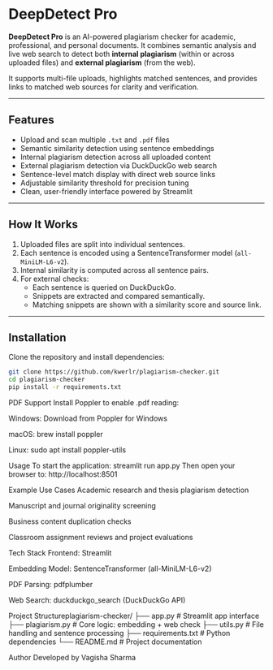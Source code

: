 # DeepDetect Pro

**DeepDetect Pro** is an AI-powered plagiarism checker for academic, professional, and personal documents. It combines semantic analysis and live web search to detect both **internal plagiarism** (within or across uploaded files) and **external plagiarism** (from the web).

It supports multi-file uploads, highlights matched sentences, and provides links to matched web sources for clarity and verification.

---

## Features

- Upload and scan multiple `.txt` and `.pdf` files
- Semantic similarity detection using sentence embeddings
- Internal plagiarism detection across all uploaded content
- External plagiarism detection via DuckDuckGo web search
- Sentence-level match display with direct web source links
- Adjustable similarity threshold for precision tuning
- Clean, user-friendly interface powered by Streamlit

---

## How It Works

1. Uploaded files are split into individual sentences.
2. Each sentence is encoded using a SentenceTransformer model (`all-MiniLM-L6-v2`).
3. Internal similarity is computed across all sentence pairs.
4. For external checks:
   - Each sentence is queried on DuckDuckGo.
   - Snippets are extracted and compared semantically.
   - Matching snippets are shown with a similarity score and source link.

---

## Installation

Clone the repository and install dependencies:

```bash
git clone https://github.com/kwerlr/plagiarism-checker.git
cd plagiarism-checker
pip install -r requirements.txt
```

PDF Support
Install Poppler to enable .pdf reading:

Windows: Download from Poppler for Windows

macOS: brew install poppler

Linux: sudo apt install poppler-utils

Usage
To start the application:
streamlit run app.py
Then open your browser to: http://localhost:8501

Example Use Cases
Academic research and thesis plagiarism detection

Manuscript and journal originality screening

Business content duplication checks

Classroom assignment reviews and project evaluations

Tech Stack
Frontend: Streamlit

Embedding Model: SentenceTransformer (all-MiniLM-L6-v2)

PDF Parsing: pdfplumber

Web Search: duckduckgo_search (DuckDuckGo API)


Project Structureplagiarism-checker/
├── app.py             # Streamlit app interface
├── plagiarism.py      # Core logic: embedding + web check
├── utils.py           # File handling and sentence processing
├── requirements.txt   # Python dependencies
└── README.md          # Project documentation

Author
Developed by Vagisha Sharma

